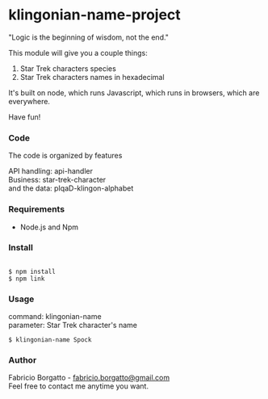 # klingonian-name-project

"Logic is the beginning of wisdom, not the end."

This module will give you a couple things:
1. Star Trek characters species
2. Star Trek characters names in hexadecimal

It's built on node, which runs Javascript, which runs in browsers, which are everywhere.

Have fun!

### Code

The code is organized by features

API handling: api-handler
<br>Business: star-trek-character
<br>and the data: 
pIqaD-klingon-alphabet

### Requirements

* Node.js and Npm

### Install

```

$ npm install
$ npm link

```

### Usage

command: klingonian-name <br>
parameter: Star Trek character's name

```
$ klingonian-name Spock
```

### Author

Fabricio Borgatto - fabricio.borgatto@gmail.com
<br>Feel free to contact me anytime you want.

